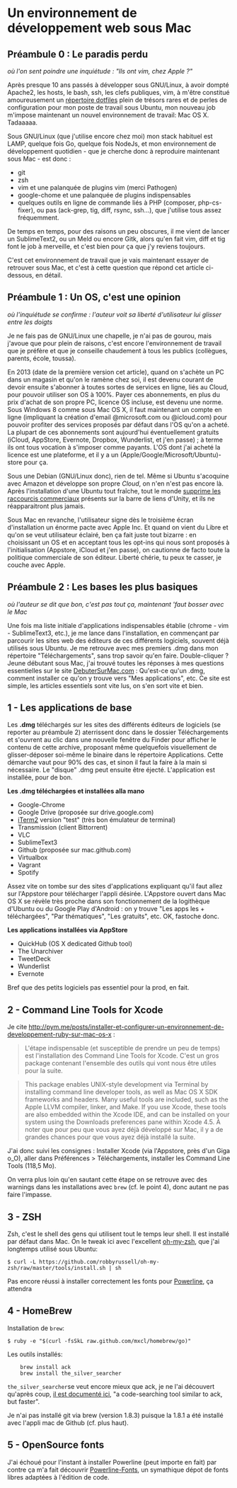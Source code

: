 Un environnement de développement web sous Mac
==============================================


Préambule 0 : Le paradis perdu
------------------------------

*où l'on sent poindre une inquiétude : "Ils ont vim, chez Apple ?"*

Après presque 10 ans passés à développer sous GNU/Linux, à avoir dompté Apache2, les hosts, le bash, ssh, les clefs publiques, vim, à m'être constitué amoureusement un [répertoire dotfiles](https://github.com/ronanguilloux/dotfiles) plein de trésors rares et de perles de configuration pour mon poste de travail sous Ubuntu, mon nouveau job m'impose maintenant un nouvel environnement de travail: Mac OS X. Tadaaaaa.
 
Sous GNU/Linux (que j'utilise encore chez moi) mon stack habituel est LAMP, quelque fois Go, quelque fois NodeJs, et mon environnement de développement quotidien - que je cherche donc à reproduire maintenant sous Mac - est donc :

* git
* zsh
* vim et une palanquée de plugins vim (merci Pathogen)
* google-chome et une palanquée de plugins indispensables
* quelques outils en ligne de commande liés à PHP (composer, php-cs-fixer), ou pas (ack-grep, tig, diff, rsync, ssh...), que j'utilise tous assez fréquemment.

De temps en temps, pour des raisons un peu obscures, il me vient de lancer un SublimeText2, ou un Meld ou encore Gitk, alors qu'en fait vim, diff et tig font le job à merveille, et c'est bien pour ça que j'y reviens toujours.

C'est cet environnement de travail que je vais maintenant essayer de retrouver sous Mac, et c'est à cette question que répond cet article ci-dessous, en détail.


Préambule 1 : Un OS, c'est une opinion
--------------------------------------

*où l'inquiétude se confirme : l'auteur voit sa liberté d'utilisateur lui glisser entre les doigts*

Je ne fais pas de GNU/Linux une chapelle, je n'ai pas de gourou, mais j'avoue que pour plein de raisons, c'est encore l'environnement de travail que je préfère et que je conseille chaudement à tous les publics (collègues, parents, école, toussa). 

En 2013 (date de la première version cet article), quand on s'achète un PC dans un magasin et qu'on le ramène chez soi, il est devenu courant de devoir ensuite s'abonner à toutes sortes de services en ligne, liés au Cloud, pour pouvoir utiliser son OS à 100%. Payer ces abonnements, en plus du prix d'achat de son propre PC, licence OS incluse, est devenu une norme. Sous Windows 8 comme sous Mac OS X, il faut maintenant un compte en ligne (impliquant la création d'email @microsoft.com ou @icloud.com) pour pouvoir profiter des services proposés par défaut dans l'OS qu'on a acheté. La plupart de ces abonnements sont aujourd'hui éventuellement gratuits (iCloud, AppStore, Evernote, Dropbox, Wunderlist, et j'en passe) ; à terme ils ont tous vocation à s'imposer comme payants. L'OS dont j'ai acheté la licence est une plateforme, et il y a un (Apple/Google/Microsoft/Ubuntu)-store pour ça.

Sous une Debian (GNU/Linux donc), rien de tel. Même si Ubuntu s'acoquine avec Amazon et développe son propre *Cloud*, on n'en n'est pas encore là. Après l'installation d'une Ubuntu tout fraîche, tout le monde [supprime les raccourcis commerciaux](http://goo.gl/wTwLW) présents sur la barre de liens d'Unity, et ils ne réapparaitront plus jamais.

Sous Mac en revanche, l'utilisateur signe dès le troisième écran d'installation un énorme pacte avec Apple Inc. Et quand on vient du Libre et qu'on se veut utilisateur éclairé, ben ça fait juste tout bizarre : en choisissant un OS et en acceptant tous les opt-ins qui nous sont proposés à l'initialisation (Appstore, iCloud et j'en passe), on cautionne de facto toute la politique commerciale de son éditeur. Liberté chérie, tu peux te casser, je couche avec Apple.


Préambule 2 : Les bases les plus basiques
-----------------------------------------

*où l'auteur se dit que bon, c'est pas tout ça, maintenant 'faut bosser avec le Mac*

Une fois ma liste initiale d'applications indispensables établie (chrome - vim - SublimeText3, etc.), je me lance dans l'installation, en commençant par parcourir les sites web des éditeurs de ces différents logiciels, souvent déjà utilisés sous Ubuntu. Je me retrouve avec mes premiers .dmg dans mon répertoire "Téléchargements", sans trop savoir qu'en faire. Double-cliquer ? Jeune débutant sous Mac, j'ai trouvé toutes les réponses à mes questions essentielles sur le site [DebuterSurMac.com](http://www.debutersurmac.com/tutoriels/accueil.html) : Qu'est-ce qu'un .dmg, comment installer ce qu'on y trouve vers "Mes applications", etc. Ce site est simple, les articles essentiels sont vite lus, on s'en sort vite et bien.


1 - Les applications de base
----------------------------

Les **.dmg** téléchargés sur les sites des différents éditeurs de logiciels (se reporter au préambule 2) aterrissent donc dans le dossier Téléchargements et s'ouvrent au clic dans une nouvelle fenêtre du Finder pour afficher le contenu de cette archive, proposant même quelquefois visuellement de glisser-déposer soi-même le binaire dans le répertoire Applications. Cette démarche vaut pour 90% des cas, et sinon il faut la faire à la main si nécessaire. Le "disque" .dmg peut ensuite être éjecté. L'application est installée, pour de bon.

**Les .dmg téléchargées et installées alla mano**

* Google-Chrome
* Google Drive (proposée sur drive.google.com)
* [iTerm2](http://www.iterm2.com) version "test" (très bon émulateur de terminal)
* Transmission (client Bittorrent)
* VLC
* SublimeText3
* Github (proposée sur mac.github.com)
* Virtualbox
* Vagrant
* Spotify

Assez vite on tombe sur des sites d'applications expliquant qu'il faut allez sur l'Appstore pour télécharger l'appli désirée. L'Appstore ouvert dans Mac OS X se révèle très proche dans son fonctionnement de la logithèque d'Ubuntu ou du Google Play d'Android : on y trouve "Les apps les + téléchargées", "Par thématiques", "Les gratuits", etc. OK, fastoche donc.

**Les applications installées via AppStore**

* QuickHub (OS X dedicated Github tool)
* The Unarchiver
* TweetDeck
* Wunderlist
* Evernote

Bref que des petits logiciels pas essentiel pour la prod, en fait.

2 - Command Line Tools for Xcode
--------------------------------

Je cite http://pym.me/posts/installer-et-configurer-un-environnement-de-developpement-ruby-sur-mac-os-x :

>L'étape indispensable (et susceptible de prendre un peu de temps) est l'installation des Command Line Tools for Xcode. C'est un gros package contenant l'ensemble des outils qui vont nous être utiles pour la suite.

>This package enables UNIX-style development via Terminal by installing command line developer tools, as well as Mac OS X SDK frameworks and headers. Many useful tools are included, such as the Apple LLVM compiler, linker, and Make. If you use Xcode, these tools are also embedded within the Xcode IDE, and can be installed on your system using the Downloads preferences pane within Xcode 4.5.
À noter que pour peu que vous ayez déjà développé sur Mac, il y a de grandes chances pour que vous ayez déjà installé la suite.

J'ai donc suivi les consignes : Installer Xcode (via l'Appstore, près d'un Giga o_O), aller dans Préférences > Téléchargements, installer les Command Line Tools (118,5 Mo).

On verra plus loin qu'en sautant cette étape on se retrouve avec des warnings dans les installations avec `brew` (cf. le point 4), donc autant ne pas faire l'impasse.

3 - ZSH
-------
Zsh, c'est le shell des gens qui utilisent tout le temps leur shell. Il est installé par défaut dans Mac. On le tweak ici avec l'excellent [oh-my-zsh](https://github.com/robbyrussell/oh-my-zsh), que j'ai longtemps utilisé sous Ubuntu:
```
$ curl -L https://github.com/robbyrussell/oh-my-zsh/raw/master/tools/install.sh | sh
```
Pas encore réussi à installer correctement les fonts pour [Powerline](https://github.com/jeremyFreeAgent/oh-my-zsh-powerline-theme), ça attendra


4 - HomeBrew
------------

Installation de `brew`:

```
$ ruby -e "$(curl -fsSkL raw.github.com/mxcl/homebrew/go)"
```

Les outils installés:

```
    brew install ack
    brew install the_silver_searcher
```
`the_silver_searcher`se veut encore mieux que ack, je ne l'ai découvert qu'après coup, [il est documenté ici](https://github.com/ggreer/the_silver_searcher), "a code-searching tool similar to ack, but faster".

Je n'ai pas installé git via brew (version 1.8.3) puisque la 1.8.1 a été installé avec l'appli mac de Github (cf. plus haut).

5 - OpenSource fonts
-------------------------

J'ai échoué pour l'instant à installer Powerline (peut importe en fait) par contre ça m'a fait découvrir [Powerline-Fonts](https://github.com/Lokaltog/powerline-fonts), un symathique dépot de fonts libres adaptées à l'édition de code.